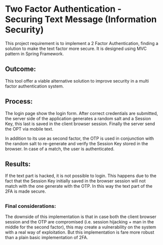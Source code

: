 # Two Factor Authentication - Securing Text Message (Information Security)

This project requirement is to implement a 2 Factor Authentication, finding a solution to make the text factor more secure.
It is designed using MVC pattern in Spring Framework.

## Outcome: 
This tool offer a viable alternative solution to improve security in a multi factor authentication system.

## Process:
The login page show the login form. After correct credentials are submitted, the server side of the application generates a random salt and a Session Key, this last is saved in the client browser session. Finally the server send the OPT via mobile text.

In addition to its use as second factor, the OTP is used in conjunction with the random salt to re-generate and verify the Session Key stored in the browser. In case of a match, the user is authenticated.

## Results:
If the text part is hacked, it is not possible to login. This happens due to the fact that the Session Key initially saved in the browser session will not match with the one generate with the OTP. In this way the text part of the 2FA is made secure.

## 
### Final considerations: 
The downside of this implementation is that in case both the client browser session and the OTP are compromised (i.e. session hijacking + man in the middle for the second factor), this may create a vulnerability on the system with a real way of exploitation. But this implementation is fare more robust than a plain basic implementation of 2FA.

